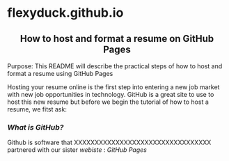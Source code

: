 # flexyduck.github.io

<h2 align = "center"> How to host and format a resume on GitHub Pages </h2>

Purpose: This README will describe the practical steps of how to host and format a resume using GitHub Pages

Hosting your resume online is the first step into entering a new job market with new job opportunities in technology. GitHub is a great site to use to host this new resume but before we begin the tutorial of how to host a resume, we fitst ask:

###  _What is GitHub?_

Github is software that XXXXXXXXXXXXXXXXXXXXXXXXXXXXXXXXX partnered with our sister _webiste_ : *GitHub Pages*